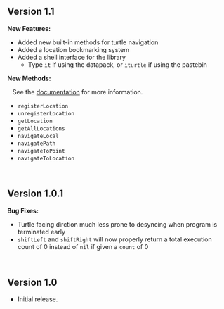 ## Version 1.1
**New Features:**
* Added new built-in methods for turtle navigation
* Added a location bookmarking system
* Added a shell interface for the library
  * Type `it` if using the datapack, or `iturtle` if using the pastebin

**New Methods:**  

&nbsp;&nbsp;&nbsp;See the [documentation](https://github.com/w00tyd00d/iturtle-cc/wiki) for more information.
* `registerLocation`
* `unregisterLocation`
* `getLocation`
* `getAllLocations`
* `navigateLocal`
* `navigatePath`
* `navigateToPoint`
* `navigateToLocation`



<br>

## Version 1.0.1
**Bug Fixes:**
* Turtle facing dirction much less prone to desyncing when program is terminated early
* `shiftLeft` and `shiftRight` will now properly return a total execution count of 0 instead of `nil` if given a `count` of 0

<br>

## Version 1.0
* Initial release.
